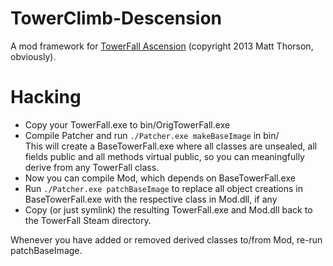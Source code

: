 TowerClimb-Descension
=====================

A mod framework for [TowerFall Ascension](http://www.towerfall-game.com/) (copyright 2013 Matt Thorson, obviously).

Hacking
=======

* Copy your TowerFall.exe to bin/OrigTowerFall.exe
* Compile Patcher and run `./Patcher.exe makeBaseImage` in bin/  
  This will create a BaseTowerFall.exe where all classes are unsealed, all fields public and all methods virtual public, so you can meaningfully derive from any TowerFall class.
* Now you can compile Mod, which depends on BaseTowerFall.exe
* Run `./Patcher.exe patchBaseImage` to replace all object creations in BaseTowerFall.exe with the respective class in Mod.dll, if any
* Copy (or just symlink) the resulting TowerFall.exe and Mod.dll back to the TowerFall Steam directory.

Whenever you have added or removed derived classes to/from Mod, re-run patchBaseImage.

